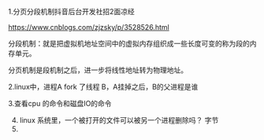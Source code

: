 1.分页分段机制抖音后台开发社招2面凉经

https://www.cnblogs.com/zjzsky/p/3528526.html

分段机制：就是把虚拟机地址空间中的虚拟内存组织成一些长度可变的称为段的内存单元。

分页机制是段机制之后，进一步将线性地址转为物理地址。

2.linux中，进程A fork 了线程 B，A挂掉之后，B的父进程是谁 

3.查看cpu 的命令和磁盘IO的命令

4. linux 系统里，一个被打开的文件可以被另一个进程删除吗？  字节
5. 
